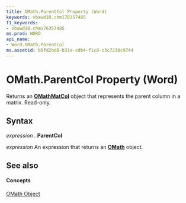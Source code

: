 ```yaml
---
title: OMath.ParentCol Property (Word)
keywords: vbawd10.chm176357485
f1_keywords:
- vbawd10.chm176357485
ms.prod: WORD
api_name:
- Word.OMath.ParentCol
ms.assetid: b0fd2bd8-b31a-cdb4-f1c8-c3c7230c9744
---
```



# OMath.ParentCol Property (Word)

Returns an  **[OMathMatCol](omathmatcol-object-word.md)** object that represents the parent column in a matrix. Read-only.


## Syntax

 _expression_ . **ParentCol**

 _expression_ An expression that returns an **[OMath](omath-object-word.md)** object.


## See also


#### Concepts


[OMath Object](omath-object-word.md)

